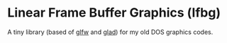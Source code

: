 # Linear Frame Buffer Graphics (lfbg)

A tiny library (based of [glfw](https://github.com/glfw/glfw) and [glad](https://glad.dav1d.de/)) for my old DOS graphics codes.
